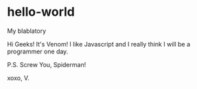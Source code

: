 # hello-world
My blablatory


Hi Geeks! It's Venom!
I like Javascript and I really think I will be a programmer one day.

P.S. Screw You, Spiderman!

xoxo, V.
